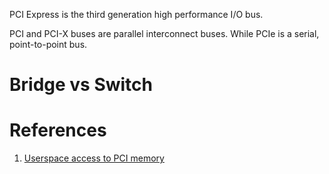 
PCI Express is the third generation high performance I/O bus.

PCI and PCI-X buses are parallel interconnect buses. While PCIe is a serial, point-to-point bus.

# Bridge vs Switch

# References
1. [Userspace access to PCI memory](http://billfarrow.blogspot.com/2010/09/userspace-access-to-pci-memory.html)

